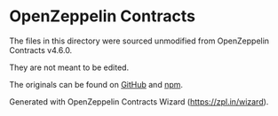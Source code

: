 # OpenZeppelin Contracts

The files in this directory were sourced unmodified from OpenZeppelin Contracts v4.6.0.

They are not meant to be edited.

The originals can be found on [GitHub] and [npm].

[GitHub]: https://github.com/OpenZeppelin/openzeppelin-contracts/tree/v4.6.0
[npm]: https://www.npmjs.com/package/@openzeppelin/contracts/v/4.6.0

Generated with OpenZeppelin Contracts Wizard (https://zpl.in/wizard).
